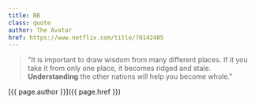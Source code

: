 ```yaml
---
title: BB
class: quote
author: The Avatar
href: https://www.netflix.com/title/70142405
---
```




> "It is important to draw wisdom from many different places. If it you take it from only one place, it becomes ridged and stale. **Understanding** the other nations will help you become whole."

[{{ page.author }}]({{ page.href }})